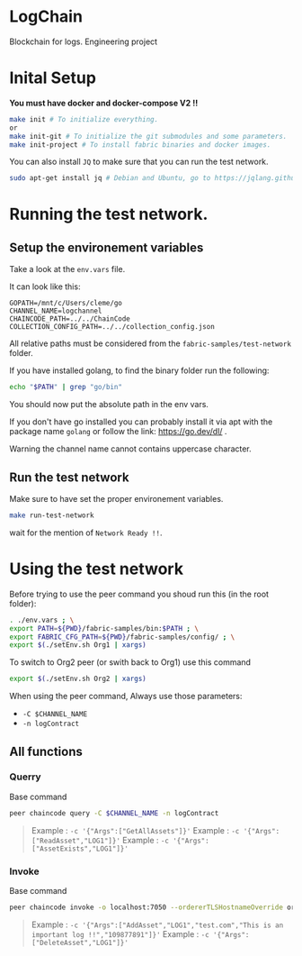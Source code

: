 # LogChain
 Blockchain for logs. Engineering project

# Inital Setup

**You must have docker and docker-compose V2 !!**

```bash
make init # To initialize everything.
or
make init-git # To initialize the git submodules and some parameters.
make init-project # To install fabric binaries and docker images.
```

You can also install `JQ` to make sure that you can run the test network.

```bash
sudo apt-get install jq # Debian and Ubuntu, go to https://jqlang.github.io/jq/download/ for others
```

# Running the test network.

## Setup the environement variables

Take a look at the `env.vars` file.

It can look like this:
```
GOPATH=/mnt/c/Users/cleme/go
CHANNEL_NAME=logchannel
CHAINCODE_PATH=../../ChainCode
COLLECTION_CONFIG_PATH=../../collection_config.json
```

All relative paths must be considered from the `fabric-samples/test-network` folder.

If you have installed golang, to find the binary folder run the following:

```bash
echo "$PATH" | grep "go/bin"
```

You should now put the absolute path in the env vars.

If you don't have go installed you can probably install it via apt with the package name `golang` or follow the link: https://go.dev/dl/ .

Warning the channel name cannot contains uppercase character.

## Run the test network

Make sure to have set the proper environement variables.

```bash
make run-test-network
```

wait for the mention of `Network Ready !!`.

# Using the test network

Before trying to use the peer command you shoud run this (in the root folder):

```bash
. ./env.vars ; \
export PATH=${PWD}/fabric-samples/bin:$PATH ; \
export FABRIC_CFG_PATH=${PWD}/fabric-samples/config/ ; \
export $(./setEnv.sh Org1 | xargs)
```

To switch to Org2 peer (or swith back to Org1) use this command

```bash
export $(./setEnv.sh Org2 | xargs)
```

When using the peer command,
Always use those parameters:
- `-C $CHANNEL_NAME`
- `-n logContract`

## All functions 

### Querry

Base command
```bash
peer chaincode query -C $CHANNEL_NAME -n logContract
```

> Example : `-c '{"Args":["GetAllAssets"]}'`
> Example : `-c '{"Args":["ReadAsset","LOG1"]}'`
> Example : `-c '{"Args":["AssetExists","LOG1"]}'`

### Invoke

Base command
```bash
peer chaincode invoke -o localhost:7050 --ordererTLSHostnameOverride orderer.example.com --tls --cafile $ORDERER_CA --waitForEvent -C $CHANNEL_NAME -n logContract --peerAddresses $CORE_PEER0_ORG1_ADDRESS --tlsRootCertFiles $PEER0_ORG1_CA --peerAddresses $CORE_PEER0_ORG2_ADDRESS --tlsRootCertFiles $PEER0_ORG2_CA
```



> Example : `-c '{"Args":["AddAsset","LOG1","test.com","This is an important log !!","109877891"]}'`
> Example : `-c '{"Args":["DeleteAsset","LOG1"]}'`
